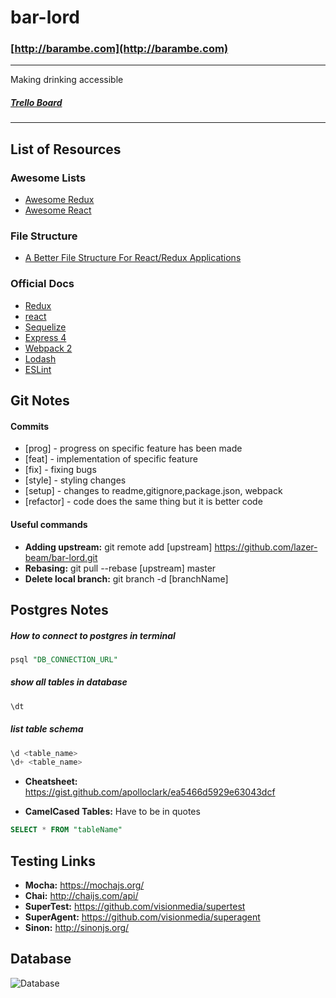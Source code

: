 # bar-lord
### [http://barambe.com](http://barambe.com)
---
Making drinking accessible
##### [Trello Board](https://trello.com/b/qWNrrwoB/bar-lord)

---
## List of Resources

### Awesome Lists
* [Awesome Redux](https://github.com/xgrommx/awesome-redux)
* [Awesome React](https://github.com/enaqx/awesome-react)

### File Structure
* [A Better File Structure For React/Redux Applications](https://marmelab.com/blog/2015/12/17/react-directory-structure.html)

### Official Docs
* [Redux](http://redux.js.org/)
* [react](https://facebook.github.io/react/)
* [Sequelize](http://docs.sequelizejs.com/en/v3/)
* [Express 4](http://expressjs.com/en/4x/api.html)
* [Webpack 2](https://webpack.js.org/configuration/)
* [Lodash](https://lodash.com/docs/4.17.4)
* [ESLint](http://eslint.org/)

## Git Notes

#### Commits
  * [prog] - progress on specific feature has been made
  * [feat] - implementation of specific feature
  * [fix] - fixing bugs 
  * [style] - styling changes
  * [setup] - changes to readme,gitignore,package.json, webpack
  * [refactor] - code does the same thing but it is better code

#### Useful commands
* **Adding upstream:** git remote add [upstream] https://github.com/lazer-beam/bar-lord.git
* **Rebasing:** git pull --rebase [upstream] master
* **Delete local branch:** git branch -d [branchName]

## Postgres Notes

##### How to connect to postgres in terminal
```sql
psql "DB_CONNECTION_URL"
```

##### show all tables in database
```sql
\dt
```

##### list table schema
```sql
\d <table_name>
\d+ <table_name>
```

* **Cheatsheet:** https://gist.github.com/apolloclark/ea5466d5929e63043dcf

* **CamelCased Tables:** Have to be in quotes
```sql
SELECT * FROM "tableName"
```

## Testing Links
* **Mocha:** https://mochajs.org/
* **Chai:** http://chaijs.com/api/
* **SuperTest:** https://github.com/visionmedia/supertest
* **SuperAgent:** https://github.com/visionmedia/superagent
* **Sinon:** http://sinonjs.org/

## Database
![Database](http://i.imgur.com/5HQ4YQv.png "DB")